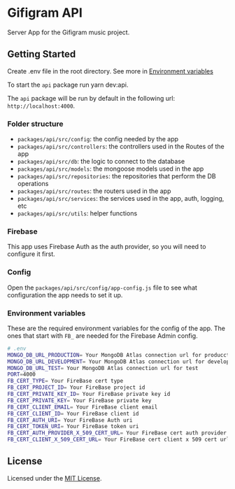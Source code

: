 # Gifigram API

Server App for the Gifigram music project.

## Getting Started

Create .env file in the root directory. See more in
[Environment variables](#environment-variables)

To start the `api` package run yarn dev:api.

The `api` package will be run by default in the following url:
`http://localhost:4000`.

### Folder structure

- `packages/api/src/config`: the config needed by the app
- `packages/api/src/controllers`: the controllers used in the Routes of the app
- `packages/api/src/db`: the logic to connect to the database
- `packages/api/src/models`: the mongoose models used in the app
- `packages/api/src/repositories`: the repositories that perform the DB
  operations
- `packages/api/src/routes`: the routers used in the app
- `packages/api/src/services`: the services used in the app, auth, logging, etc
- `packages/api/src/utils`: helper functions

### Firebase

This app uses Firebase Auth as the auth provider, so you will need to configure
it first.

### Config

Open the `packages/api/src/config/app-config.js` file to see what configuration
the app needs to set it up.

### Environment variables

These are the required environment variables for the config of the app. The ones
that start with `FB_` are needed for the Firebase Admin config.

```bash
# .env
MONGO_DB_URL_PRODUCTION= Your MongoDB Atlas connection url for producction
MONGO_DB_URL_DEVELOPMENT= Your MongoDB Atlas connection url for development
MONGO_DB_URL_TEST= Your MongoDB Atlas connection url for test
PORT=4000
FB_CERT_TYPE= Your FireBase cert type
FB_CERT_PROJECT_ID= Your FireBase project id
FB_CERT_PRIVATE_KEY_ID= Your FireBase private key id
FB_CERT_PRIVATE_KEY= Your FireBase private key
FB_CERT_CLIENT_EMAIL= Your FireBase client email
FB_CERT_CLIENT_ID= Your FireBase client id
FB_CERT_AUTH_URI= Your FireBase Auth uri
FB_CERT_TOKEN_URI= Your FireBase token uri
FB_CERT_AUTH_PROVIDER_X_509_CERT_URL= Your FireBase cert auth provider x 509 cert url
FB_CERT_CLIENT_X_509_CERT_URL= Your FireBase cert client x 509 cert url
```

## License

Licensed under the [MIT License](./LICENSE).

